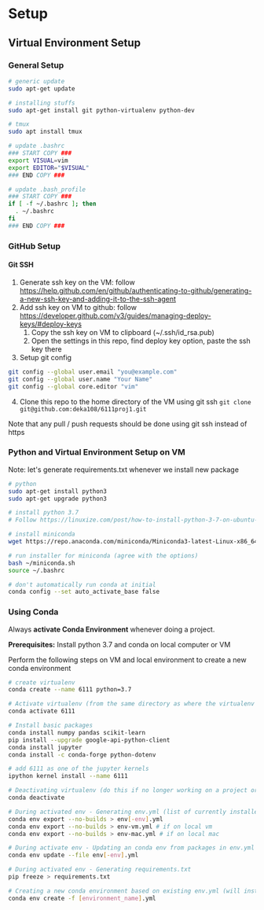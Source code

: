 # Setup

## Virtual Environment Setup

### General Setup

```bash
# generic update
sudo apt-get update

# installing stuffs
sudo apt-get install git python-virtualenv python-dev

# tmux
sudo apt install tmux

# update .bashrc
### START COPY ###
export VISUAL=vim
export EDITOR="$VISUAL"
### END COPY ###

# update .bash_profile
### START COPY ###
if [ -f ~/.bashrc ]; then
  . ~/.bashrc
fi
### END COPY ###
```

### GitHub Setup

#### Git SSH

1. Generate ssh key on the VM: follow https://help.github.com/en/github/authenticating-to-github/generating-a-new-ssh-key-and-adding-it-to-the-ssh-agent
2. Add ssh key on VM to github: follow https://developer.github.com/v3/guides/managing-deploy-keys/#deploy-keys
    1. Copy the ssh key on VM to clipboard (~/.ssh/id_rsa.pub)
    2. Open the settings in this repo, find deploy key option, paste the ssh key there
3. Setup git config

```bash
git config --global user.email "you@example.com"
git config --global user.name "Your Name"
git config --global core.editor "vim"
```

4. Clone this repo to the home directory of the VM using git ssh `git clone git@github.com:deka108/6111proj1.git`

Note that any pull / push requests should be done using git ssh instead of https

### Python and Virtual Environment Setup on VM

Note: let's generate requirements.txt whenever we install new package

```bash
# python
sudo apt-get install python3
sudo apt-get upgrade python3

# install python 3.7
# Follow https://linuxize.com/post/how-to-install-python-3-7-on-ubuntu-18-04/

# install miniconda
wget https://repo.anaconda.com/miniconda/Miniconda3-latest-Linux-x86_64.sh -O ~/miniconda.sh

# run installer for miniconda (agree with the options)
bash ~/miniconda.sh
source ~/.bashrc

# don't automatically run conda at initial
conda config --set auto_activate_base false
```

### Using Conda

Always **activate Conda Environment** whenever doing a project.

**Prerequisites:** Install python 3.7 and conda on local computer or VM

Perform the following steps on VM and local environment to create a new conda environment

```bash
# create virtualenv
conda create --name 6111 python=3.7

# Activate virtualenv (from the same directory as where the virtualenv files is located, usually at home directory)
conda activate 6111

# Install basic packages
conda install numpy pandas scikit-learn
pip install --upgrade google-api-python-client
conda install jupyter
conda install -c conda-forge python-dotenv

# add 6111 as one of the jupyter kernels
ipython kernel install --name 6111

# Deactivating virtualenv (do this if no longer working on a project or wish to change to different virtualenv)
conda deactivate

# During activated env - Generating env.yml (list of currently installed packages on conda) for reproducing conda environment
conda env export --no-builds > env[-env].yml
conda env export --no-builds > env-vm.yml # if on local vm
conda env export --no-builds > env-mac.yml # if on local mac

# During activate env - Updating an conda env from packages in env.yml (don't forget to activate the virtual env first)
conda env update --file env[-env].yml 

# During activated env - Generating requirements.txt
pip freeze > requirements.txt

# Creating a new conda environment based on existing env.yml (will install packages inside that)
conda env create -f [environment_name].yml
```
